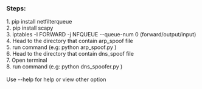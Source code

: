 <h3>Steps:</h3>
1. pip install netfilterqueue <br>
2. pip install scapy <br>
3. iptables -I FORWARD -j NFQUEUE --queue-num 0      (forward/output/input)
4. Head to the directory that contain arp_spoof file <br>
5. run command (e.g: python arp_spoof.py ) <br>
6. Head to the directory that contain dns_spoof file <br>
7. Open terminal <br>
8. run command (e.g: python dns_spoofer.py ) <br>
<br>
Use --help for help or view other option
